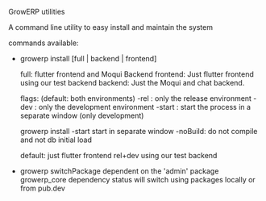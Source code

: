 
GrowERP utilities

A command line utility to easy install and maintain the system

commands available:

- growerp install [full | backend | frontend] 

    full: flutter frontend and Moqui Backend
    frontend: Just flutter frontend using our test backend
    backend: Just the Moqui and chat backend.

    flags: (default: both environments)
        -rel    : only the release environment
        -dev    : only the development environment
        -start  : start the process in a separate window (only development)

    growerp install 
        -start start in separate window
        -noBuild: do not compile and not db initial load

    default: just flutter frontend rel+dev using our test backend

- growerp switchPackage
    dependent on the 'admin' package growerp_core dependency status
    will switch using packages locally or from pub.dev


